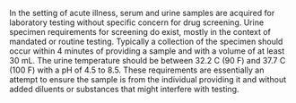In the setting of acute illness, serum and urine samples are acquired for laboratory testing without specific concern for drug screening. Urine specimen requirements for screening do exist, mostly in the context of mandated or routine testing. Typically a collection of the specimen should occur within 4 minutes of providing a sample and with a volume of at least 30 mL. The urine temperature should be between 32.2 C (90 F) and 37.7 C (100 F) with a pH of 4.5 to 8.5. These requirements are essentially an attempt to ensure the sample is from the individual providing it and without added diluents or substances that might interfere with testing.